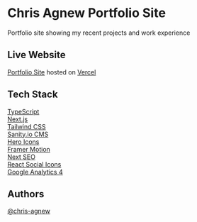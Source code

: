 # Chris Agnew Portfolio Site

Portfolio site showing my recent projects and work experience

## Live Website

[Portfolio Site](https://chrisagnew.codes) hosted on [Vercel](https://vercel.com)

## Tech Stack

[TypeScript](https://www.typescriptlang.org)\
[Next.js](https://nextjs.org)\
[Tailwind CSS](https://tailwindcss.com)\
[Sanity.io CMS](https://www.sanity.io)\
[Hero Icons](https://heroicons.com)\
[Framer Motion](https://www.framer.com/motion)\
[Next SEO](https://github.com/garmeeh/next-seo)\
[React Social Icons](https://www.npmjs.com/package/react-social-icons)\
[Google Analytics 4](https://analytics.google.com)

## Authors

[@chris-agnew](https://www.linkedin.com/in/chris-agnew12)
